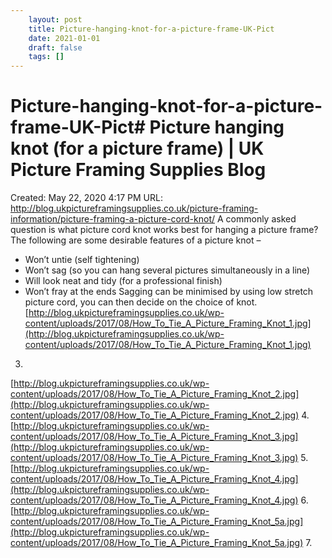 ```yaml
---
 	layout: post
 	title: Picture-hanging-knot-for-a-picture-frame-UK-Pict
 	date: 2021-01-01
 	draft: false
 	tags: []
---
```


# Picture-hanging-knot-for-a-picture-frame-UK-Pict# Picture hanging knot (for a picture frame) | UK Picture Framing Supplies Blog
Created: May 22, 2020 4:17 PM
URL: http://blog.ukpictureframingsupplies.co.uk/picture-framing-information/picture-framing-a-picture-cord-knot/
A commonly asked question is what picture cord knot works best for hanging a picture frame?
The following are some desirable features of a picture knot –
- Won’t untie (self tightening)
- Won’t sag (so you can hang several pictures simultaneously in a line)
- Will look neat and tidy (for a professional finish)
- Won’t fray at the ends
Sagging can be minimised by using low stretch picture cord, you can then decide on the choice of knot.
[http://blog.ukpictureframingsupplies.co.uk/wp-content/uploads/2017/08/How_To_Tie_A_Picture_Framing_Knot_1.jpg](http://blog.ukpictureframingsupplies.co.uk/wp-content/uploads/2017/08/How_To_Tie_A_Picture_Framing_Knot_1.jpg)
3.
[http://blog.ukpictureframingsupplies.co.uk/wp-content/uploads/2017/08/How_To_Tie_A_Picture_Framing_Knot_2.jpg](http://blog.ukpictureframingsupplies.co.uk/wp-content/uploads/2017/08/How_To_Tie_A_Picture_Framing_Knot_2.jpg)
4.
[http://blog.ukpictureframingsupplies.co.uk/wp-content/uploads/2017/08/How_To_Tie_A_Picture_Framing_Knot_3.jpg](http://blog.ukpictureframingsupplies.co.uk/wp-content/uploads/2017/08/How_To_Tie_A_Picture_Framing_Knot_3.jpg)
5.
[http://blog.ukpictureframingsupplies.co.uk/wp-content/uploads/2017/08/How_To_Tie_A_Picture_Framing_Knot_4.jpg](http://blog.ukpictureframingsupplies.co.uk/wp-content/uploads/2017/08/How_To_Tie_A_Picture_Framing_Knot_4.jpg)
6.
[http://blog.ukpictureframingsupplies.co.uk/wp-content/uploads/2017/08/How_To_Tie_A_Picture_Framing_Knot_5a.jpg](http://blog.ukpictureframingsupplies.co.uk/wp-content/uploads/2017/08/How_To_Tie_A_Picture_Framing_Knot_5a.jpg)
7.
